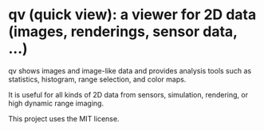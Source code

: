 # qv (quick view): a viewer for 2D data (images, renderings, sensor data, ...)

qv shows images and image-like data and provides analysis tools such as
statistics, histogram, range selection, and color maps.

It is useful for all kinds of 2D data from sensors, simulation, rendering, or
high dynamic range imaging.

This project uses the MIT license.

